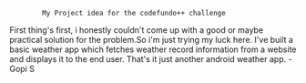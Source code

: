 			My Project idea for the codefundo++ challenge
First thing's first, i honestly couldn't come up with a good or maybe practical solution for the problem.So i'm just trying my luck here.
I've built a basic weather app which fetches weather record information from a website and displays it to the end user.
That's it just another android weather app. 
				-Gopi S
